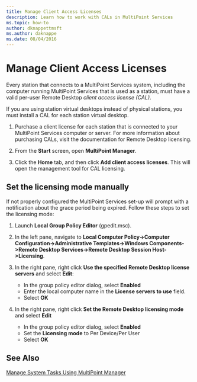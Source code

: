 ```yaml
---
title: Manage Client Access Licenses
description: Learn how to work with CALs in MultiPoint Services
ms.topic: how-to
author: dknappettmsft
ms.author: daknappe
ms.date: 08/04/2016
---
```

# Manage Client Access Licenses
Every station that connects to a MultiPoint Services system, including the computer running MultiPoint Services that is used as a station, must have a valid per-user Remote Desktop *client access license (CAL)*.

If you are using station virtual desktops instead of physical stations, you must install a CAL for each station virtual desktop.

1.  Purchase a client license for each station that is connected to your MultiPoint Services computer or server. For more information about purchasing CALs, visit the documentation for Remote Desktop licensing.

2.  From the **Start** screen, open **MultiPoint Manager**.

3.  Click the **Home** tab, and then click **Add client access licenses**.  This will open the management tool for CAL licensing.

## Set the licensing mode manually
If not properly configured the MultiPoint Services set-up will prompt with a notification about the grace
period being expired. Follow these steps to set the licensing mode:

1. Launch **Local Group Policy Editor** (gpedit.msc).

2. In the left pane, navigate to **Local Computer Policy->Computer Configuration->Administrative Templates->Windows Components->Remote Desktop Services->Remote Desktop Session Host->Licensing**.

3. In the right pane, right click **Use the specified Remote Desktop license servers** and select **Edit**:
   - In the group policy editor dialog, select **Enabled**
   - Enter the local computer name in the **License servers to use** field.
   - Select **OK**

4. In the right pane, right click **Set the Remote Desktop licensing mode** and select **Edit**
   - In the group policy editor dialog, select **Enabled**
   - Set the **Licensing mode** to Per Device/Per User
   - Select **OK**


## See Also
[Manage System Tasks Using MultiPoint Manager](Manage-System-Tasks-Using-MultiPoint-Manager.md)
